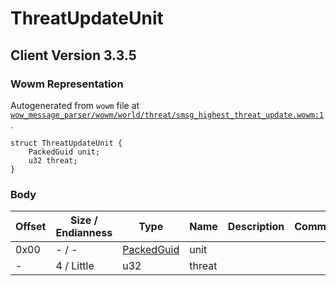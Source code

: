 # ThreatUpdateUnit

## Client Version 3.3.5

### Wowm Representation

Autogenerated from `wowm` file at [`wow_message_parser/wowm/world/threat/smsg_highest_threat_update.wowm:1`](https://github.com/gtker/wow_messages/tree/main/wow_message_parser/wowm/world/threat/smsg_highest_threat_update.wowm#L1).
```rust,ignore
struct ThreatUpdateUnit {
    PackedGuid unit;
    u32 threat;
}
```
### Body

| Offset | Size / Endianness | Type | Name | Description | Comment |
| ------ | ----------------- | ---- | ---- | ----------- | ------- |
| 0x00 | - / - | [PackedGuid](../spec/packed-guid.md) | unit |  |  |
| - | 4 / Little | u32 | threat |  |  |

